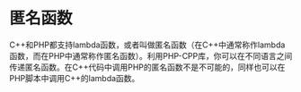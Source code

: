 # 匿名函数
C++和PHP都支持lambda函数，或者叫做匿名函数（在C++中通常称作lambda函数，而在PHP中通常称作匿名函数）。利用PHP-CPP库，你可以在不同语言之间传递匿名函数。在C++代码中调用PHP的匿名函数不是不可能的，同样也可以在PHP脚本中调用C++的lambda函数。

